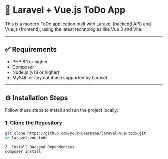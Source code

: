 # 📝 Laravel + Vue.js ToDo App

This is a modern ToDo application built with Laravel (backend API) and Vue.js (frontend), using the latest technologies like Vue 3 and Vite.

---

## ✅ Requirements

- PHP 8.1 or higher  
- Composer  
- Node.js (v18 or higher)  
- MySQL or any database supported by Laravel  

---

## ⚙️ Installation Steps

Follow these steps to install and run the project locally:

### 1. Clone the Repository

```bash
git clone https://github.com/your-username/laravel-vue-todo.git
cd laravel-vue-todo

2. Install Backend Dependencies
composer install
